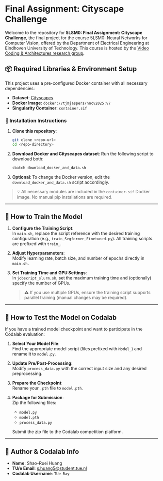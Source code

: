 # Final Assignment: Cityscape Challenge

Welcome to the repository for **5LSM0: Final Assignment: Cityscape Challenge**,  the final project for the course 5LSM0: Neural Networks for Computer Vision, offered by the Department of Electrical Engineering at Eindhoven University of Technology. This course is hosted by the [Video Coding & Architectures research group](https://www.tue.nl/en/research/research-groups/signal-processing-systems/video-coding-architectures).


## 📦 Required Libraries & Environment Setup

This project uses a pre-configured Docker container with all necessary dependencies:

- **Dataset**: [Cityscapes](https://www.cityscapes-dataset.com/)
- **Docker Image**: `docker://tjmjaspers/nncv2025:v7`
- **Singularity Container**: `container.sif`

### 🔧 Installation Instructions

1. **Clone this repository**:
   ```bash
   git clone <repo-url>
   cd <repo-directory>
   ```

2. **Download Docker and Cityscapes dataset**:
   Run the following script to download both:
   ```bash
   sbatch download_docker_and_data.sh
   ```

3. **Optional**: To change the Docker version, edit the `download_docker_and_data.sh` script accordingly.

> 💡 All necessary modules are included in the `container.sif` Docker image. No manual pip installations are required.

---


## 🚀 How to Train the Model

1. **Configure the Training Script**:  
   In `main.sh`, replace the script reference with the desired training configuration (e.g., `train_Segformer_Finetuned.py`). All training scripts are prefixed with `train_`.

2. **Adjust Hyperparameters**:  
   Modify learning rate, batch size, and number of epochs directly in `main.sh`.

3. **Set Training Time and GPU Settings**:  
   In `jobscript_slurm.sh`, set the maximum training time and (optionally) specify the number of GPUs.  
   > ⚠️ If you use multiple GPUs, ensure the training script supports parallel training (manual changes may be required).

---

## 🧪 How to Test the Model on Codalab

If you have a trained model checkpoint and want to participate in the Codalab evaluation:

1. **Select Your Model File**:  
   Find the appropriate model script (files prefixed with `Model_`) and rename it to `model.py`.

2. **Update Pre/Post-Processing**:  
   Modify `process_data.py` with the correct input size and any desired preprocessing.

3. **Prepare the Checkpoint**:  
   Rename your `.pth` file to `model.pth`.

4. **Package for Submission**:  
   Zip the following files:
   - `model.py`
   - `model.pth`
   - `process_data.py`

   Submit the zip file to the Codalab competition platform.

---

## 👤 Author & Codalab Info

- **Name**: Shao-Ruei Huang  
- **TU/e Email**: [s.huang5@student.tue.nl](mailto:s.huang5@student.tue.nl)  
- **Codalab Username**: `TUe-Ray`